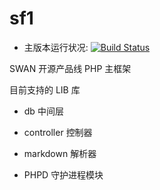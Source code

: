 sf1
===

* 主版本运行状况: [![Build Status](https://travis-ci.org/nmred/sf1.png)](https://travis-ci.org/nmred/sf1)

SWAN 开源产品线 PHP 主框架

目前支持的 LIB 库

- db 中间层

- controller 控制器

- markdown 解析器

- PHPD 守护进程模块
